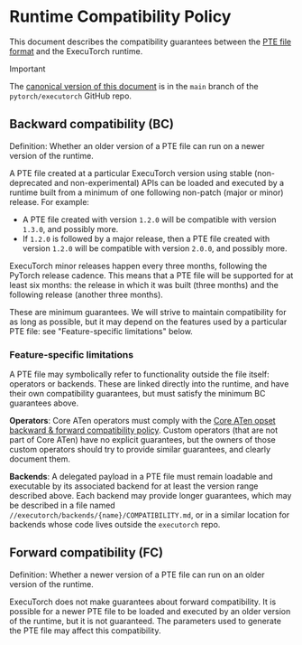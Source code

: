 # Runtime Compatibility Policy

This document describes the compatibility guarantees between the [PTE file
format](https://pytorch.org/executorch/main/pte-file-format) and the
ExecuTorch runtime.

> [!IMPORTANT]
> The [canonical version of this document](https://github.com/pytorch/executorch/tree/main/runtime/COMPATIBILITY.md)
> is in the `main` branch of the `pytorch/executorch` GitHub repo.

## Backward compatibility (BC)

Definition: Whether an older version of a PTE file can run on a newer version of
the runtime.

A PTE file created at a particular ExecuTorch version using stable
(non-deprecated and non-experimental) APIs can be loaded and executed by a
runtime built from a minimum of one following non-patch (major or minor)
release. For example:

* A PTE file created with version `1.2.0` will be compatible with version
  `1.3.0`, and possibly more.
* If `1.2.0` is followed by a major release, then a PTE file created with
  version `1.2.0` will be compatible with version `2.0.0`, and possibly more.

ExecuTorch minor releases happen every three months, following the PyTorch
release cadence. This means that a PTE file will be supported for at least six
months: the release in which it was built (three months) and the following
release (another three months).

These are minimum guarantees. We will strive to maintain compatibility for as
long as possible, but it may depend on the features used by a particular PTE
file: see "Feature-specific limitations" below.

### Feature-specific limitations

A PTE file may symbolically refer to functionality outside the file itself:
operators or backends. These are linked directly into the runtime, and have
their own compatibility guarantees, but must satisfy the minimum BC guarantees
above.

**Operators**: Core ATen operators must comply with the [Core ATen opset
backward & forward compatibility
policy](https://dev-discuss.pytorch.org/t/core-aten-opset-backward-forward-compatibility-policy/1772).
Custom operators (that are not part of Core ATen) have no explicit guarantees,
but the owners of those custom operators should try to provide similar
guarantees, and clearly document them.

**Backends**: A delegated payload in a PTE file must remain loadable and
executable by its associated backend for at least the version range described
above. Each backend may provide longer guarantees, which may be described in a
file named `//executorch/backends/{name}/COMPATIBILITY.md`, or in a similar
location for backends whose code lives outside the `executorch` repo.

## Forward compatibility (FC)

Definition: Whether a newer version of a PTE file can run on an older version of
the runtime.

ExecuTorch does not make guarantees about forward compatibility. It is possible
for a newer PTE file to be loaded and executed by an older version of the
runtime, but it is not guaranteed. The parameters used to generate the PTE file
may affect this compatibility.
